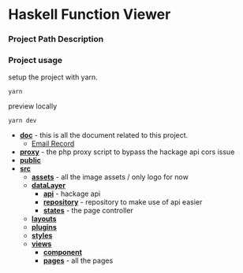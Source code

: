 # Haskell Function Viewer

### Project Path Description



### Project usage
setup the project with yarn.
```
yarn

```
preview locally
```
yarn dev

```





<!-- tree generated by markdown-notes-tree starts here -->

- [**doc**](doc) - this is all the document related to this project.
    - [Email Record](doc/emails.md)
- [**proxy**](proxy) - the php proxy script to bypass the hackage api cors issue
- [**public**](public)
- [**src**](src)
    - [**assets**](src/assets) - all the image assets / only logo for now 
    - [**dataLayer**](src/dataLayer) 
        - [**api**](src/dataLayer/api) - hackage api
        - [**repository**](src/dataLayer/repository) - repository to make use of api easier
        - [**states**](src/dataLayer/states) - the page controller
    - [**layouts**](src/layouts)
    - [**plugins**](src/plugins)
    - [**styles**](src/styles)
    - [**views**](src/views)
        - [**component**](src/views/component)
        - [**pages**](src/views/pages) - all the pages


<!-- tree generated by markdown-notes-tree ends here -->
